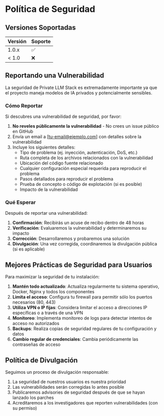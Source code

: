 # Política de Seguridad

## Versiones Soportadas

| Versión | Soporte          |
| ------- | ---------------- |
| 1.0.x   | :white_check_mark: |
| < 1.0   | :x:                |

## Reportando una Vulnerabilidad

La seguridad de Private LLM Stack es extremadamente importante ya que el proyecto maneja modelos de IA privados y potencialmente sensibles.

### Cómo Reportar

Si descubres una vulnerabilidad de seguridad, por favor:

1. **No reveles públicamente la vulnerabilidad** - No crees un issue público en GitHub
2. Envía un email a [tu-email@ejemplo.com] con detalles sobre la vulnerabilidad
3. Incluye los siguientes detalles:
   - Tipo de problema (ej. inyección, autenticación, DoS, etc.)
   - Ruta completa de los archivos relacionados con la vulnerabilidad
   - Ubicación del código fuente relacionado
   - Cualquier configuración especial requerida para reproducir el problema
   - Pasos detallados para reproducir el problema
   - Prueba de concepto o código de explotación (si es posible)
   - Impacto de la vulnerabilidad

### Qué Esperar

Después de reportar una vulnerabilidad:

1. **Confirmación**: Recibirás un acuse de recibo dentro de 48 horas
2. **Verificación**: Evaluaremos la vulnerabilidad y determinaremos su impacto
3. **Corrección**: Desarrollaremos y probaremos una solución
4. **Divulgación**: Una vez corregida, coordinaremos la divulgación pública (si es aplicable)

## Mejores Prácticas de Seguridad para Usuarios

Para maximizar la seguridad de tu instalación:

1. **Mantén todo actualizado**: Actualiza regularmente tu sistema operativo, Docker, Nginx y todos los componentes
2. **Limita el acceso**: Configura tu firewall para permitir sólo los puertos necesarios (80, 443)
3. **Utiliza VPN o IP fijas**: Considera limitar el acceso a direcciones IP específicas o a través de una VPN
4. **Monitoreo**: Implementa monitoreo de logs para detectar intentos de acceso no autorizados
5. **Backups**: Realiza copias de seguridad regulares de tu configuración y datos
6. **Cambio regular de credenciales**: Cambia periódicamente las contraseñas de acceso

## Política de Divulgación

Seguimos un proceso de divulgación responsable:

1. La seguridad de nuestros usuarios es nuestra prioridad
2. Las vulnerabilidades serán corregidas lo antes posible
3. Publicaremos advisories de seguridad después de que se hayan lanzado los parches
4. Acreditaremos a los investigadores que reporten vulnerabilidades (con su permiso)